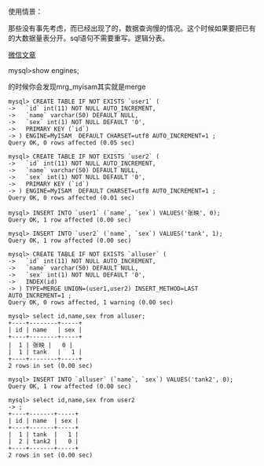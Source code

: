 使用情景：

那些没有事先考虑，而已经出现了的，数据查询慢的情况。这个时候如果要把已有的大数据量表分开。sql语句不需要重写。逻辑分表。

[微信文章](https://mp.weixin.qq.com/s?__biz=MzI4Njc5NjM1NQ==&mid=2247484590&idx=1&sn=bd2318df0dfe8c5e00ffc8c81f45a97c&chksm=ebd63b82dca1b294e1eccd3b2c9c3b3cdf8ff5f1a6b16c98282c99d8e69dd0d30212cdd37fad&mpshare=1&scene=1&srcid=0410FldVqd0e5wBInQYLDs2O#rd)

mysql>show engines;

的时候你会发现mrg_myisam其实就是merge



```
mysql> CREATE TABLE IF NOT EXISTS `user1` (  
->   `id` int(11) NOT NULL AUTO_INCREMENT,  
->   `name` varchar(50) DEFAULT NULL,  
->   `sex` int(1) NOT NULL DEFAULT '0',  
->   PRIMARY KEY (`id`)  
-> ) ENGINE=MyISAM  DEFAULT CHARSET=utf8 AUTO_INCREMENT=1 ;  
Query OK, 0 rows affected (0.05 sec)  
 
mysql> CREATE TABLE IF NOT EXISTS `user2` (  
->   `id` int(11) NOT NULL AUTO_INCREMENT,  
->   `name` varchar(50) DEFAULT NULL,  
->   `sex` int(1) NOT NULL DEFAULT '0',  
->   PRIMARY KEY (`id`)  
-> ) ENGINE=MyISAM  DEFAULT CHARSET=utf8 AUTO_INCREMENT=1 ;  
Query OK, 0 rows affected (0.01 sec)  
 
mysql> INSERT INTO `user1` (`name`, `sex`) VALUES('张映', 0);  
Query OK, 1 row affected (0.00 sec)  
 
mysql> INSERT INTO `user2` (`name`, `sex`) VALUES('tank', 1);  
Query OK, 1 row affected (0.00 sec)  
 
mysql> CREATE TABLE IF NOT EXISTS `alluser` (  
->   `id` int(11) NOT NULL AUTO_INCREMENT,  
->   `name` varchar(50) DEFAULT NULL,  
->   `sex` int(1) NOT NULL DEFAULT '0',  
->   INDEX(id)  
-> ) TYPE=MERGE UNION=(user1,user2) INSERT_METHOD=LAST AUTO_INCREMENT=1 ;  
Query OK, 0 rows affected, 1 warning (0.00 sec)  
 
mysql> select id,name,sex from alluser;  
+----+--------+-----+  
| id | name   | sex |  
+----+--------+-----+  
|  1 | 张映 |   0 |  
|  1 | tank   |   1 |  
+----+--------+-----+  
2 rows in set (0.00 sec)  
 
mysql> INSERT INTO `alluser` (`name`, `sex`) VALUES('tank2', 0);  
Query OK, 1 row affected (0.00 sec)  
 
mysql> select id,name,sex from user2  
-> ;  
+----+-------+-----+  
| id | name  | sex |  
+----+-------+-----+  
|  1 | tank  |   1 |  
|  2 | tank2 |   0 |  
+----+-------+-----+  
2 rows in set (0.00 sec)
```

